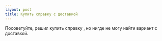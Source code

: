```yaml
---
layout: post 
title: Купить справку с доставкой 
--- 
```

Посоветуйте, решил купить справку , но нигде не могу найти вариант с доставкой.